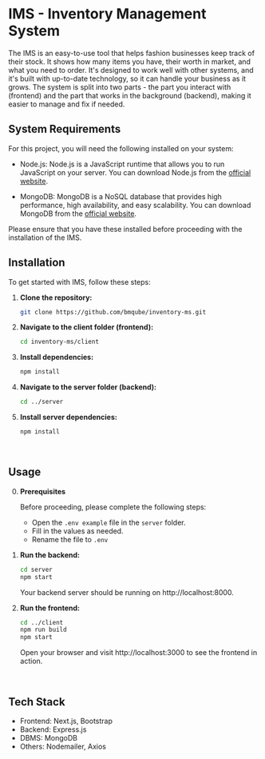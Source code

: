 # IMS - Inventory Management System

The IMS is an easy-to-use tool that helps fashion businesses keep track of their stock. It shows how many items you have, their worth in market, and what you need to order. It's designed to work well with other systems, and it's built with up-to-date technology, so it can handle your business as it grows. The system is split into two parts - the part you interact with (frontend) and the part that works in the background (backend), making it easier to manage and fix if needed.

## System Requirements

For this project, you will need the following installed on your system:

- Node.js: Node.js is a JavaScript runtime that allows you to run JavaScript on your server. You can download Node.js from the [official website](https://nodejs.org/).

- MongoDB: MongoDB is a NoSQL database that provides high performance, high availability, and easy scalability. You can download MongoDB from the [official website](https://www.mongodb.com/).

Please ensure that you have these installed before proceeding with the installation of the IMS.

## Installation

To get started with IMS, follow these steps:

1. **Clone the repository:**

   ```bash
   git clone https://github.com/bmqube/inventory-ms.git
   ```

2. **Navigate to the client folder (frontend):**

   ```bash
   cd inventory-ms/client
   ```

3. **Install dependencies:**

   ```bash
   npm install
   ```

4. **Navigate to the server folder (backend):**

   ```bash
   cd ../server
   ```

5. **Install server dependencies:**
   ```bash
   npm install
   ```

<br>

## Usage

0. **Prerequisites**

   Before proceeding, please complete the following steps:

   - Open the `.env example` file in the `server` folder.
   - Fill in the values as needed.
   - Rename the file to `.env`

1. **Run the backend:**

   ```bash
   cd server
   npm start
   ```

   Your backend server should be running on http://localhost:8000.

2. **Run the frontend:**

   ```bash
   cd ../client
   npm run build
   npm start
   ```

   Open your browser and visit http://localhost:3000 to see the frontend in action.

<br>

## Tech Stack

- Frontend: Next.js, Bootstrap
- Backend: Express.js
- DBMS: MongoDB
- Others: Nodemailer, Axios
